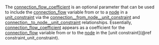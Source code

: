 The [connection\_flow\_coefficient](@ref) is an optional parameter that can be used to include the [connection\_flow](@ref) variable from or to a [node](@ref) in a [unit\_constraint](@ref) via the
[connection\_\_from\_node\_\_unit\_constraint](@ref) and [connection\_\_to\_node\_\_unit\_constraint](@ref) relationships.
Essentially, [connection\_flow\_coefficient](@ref) appears as a coefficient for the
[connection_flow](@ref) variable from or to the [node](@ref) in the [unit constraint](@ref constraint_unit_constraint).
